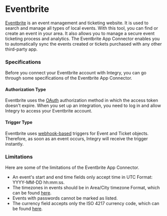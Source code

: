 # Eventbrite

[Eventbrite](https://www.integry.io/apps/eventbrite) is an event management and ticketing website. It is used to search and manage all types of local events. With this tool, you can find or create an event in your area. It also allows you to manage a secure event ticketing process and analytics. The Eventbrite App Connector enables you to automatically sync the events created or tickets purchased with any other third-party app. &#x20;

### Specifications  <a href="#specifications-0-0" id="specifications-0-0"></a>

Before you connect your Eventbrite account with Integry, you can go through some specifications of the Eventbrite App Connector.&#x20;

#### Authorization Type  <a href="#authorization-type-0-1" id="authorization-type-0-1"></a>

Eventbrite uses the [OAuth](https://support.integry.io/hc/en-us/articles/11112617800985-Authentication-Types-Supported-in-Integry) authorization method in which the access token doesn't expire. When you set up an integration, you need to log in and allow Integry to access your Eventbrite account.&#x20;

#### Trigger Type <a href="#trigger-type-0-2" id="trigger-type-0-2"></a>

Eventbrite uses [webhook-based](https://tray.io/documentation/connectors/triggers/webhook-trigger/) triggers for Event and Ticket objects. Therefore, as soon as an event occurs, Integry will receive the trigger instantly.&#x20;

### Limitations <a href="#limitations-0-3" id="limitations-0-3"></a>

Here are some of the limitations of the Eventbrite App Connector.

* An event's start and end time fields only accept time in UTC Format: YYYY-MM-DD hh:mm:ss.
* The timezones in events should be in Area/City timezone Format, which can be found [here](https://en.wikipedia.org/wiki/List_of_tz_database_time_zones).
* Events with passwords cannot be marked as listed.
* The currency field accepts only the ISO 4217 currency code, which can be found [here](https://en.wikipedia.org/wiki/ISO_4217).
